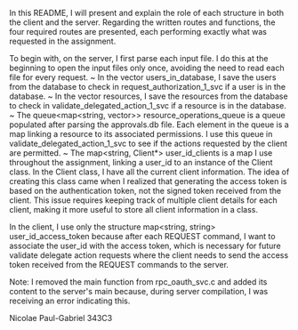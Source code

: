 In this README, I will present and explain the role of each structure in both the client and the server. Regarding the written routes and functions, the four required routes are presented, each performing exactly what was requested in the assignment.

To begin with, on the server, I first parse each input file. I do this at the beginning to open the input files only once, avoiding the need to read each file for every request.
  ~ In the vector<string> users_in_database, I save the users from the database to check in request_authorization_1_svc if a user is in the database.
  ~ In the vector<string> resources, I save the resources from the database to check in validate_delegated_action_1_svc if a resource is in the database.
  ~ The queue<map<string, vector<int>>> resource_operations_queue is a queue populated after parsing the approvals.db file. Each element in the queue is a map linking a resource to its associated permissions. I use this queue in validate_delegated_action_1_svc to see if the actions requested by the client are permitted.
  ~ The map<string, Client*> user_id_clients is a map I use throughout the assignment, linking a user_id to an instance of the Client class. In the Client class, I have all the current client information. The idea of creating this class came when I realized that generating the access token is based on the authentication token, not the signed token received from the client. This issue requires keeping track of multiple client details for each client, making it more useful to store all client information in a class.

In the client, I use only the structure map<string, string> user_id_access_token because after each REQUEST command, I want to associate the user_id with the access token, which is necessary for future validate delegate action requests where the client needs to send the access token received from the REQUEST commands to the server.

Note: I removed the main function from rpc_oauth_svc.c and added its content to the server's main because, during server compilation, I was receiving an error indicating this.
  
Nicolae Paul-Gabriel
343C3
